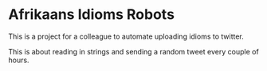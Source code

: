 # Afrikaans Idioms Robots
This is a project for a colleague to automate uploading idioms to twitter.

This is about reading in strings and sending a random tweet every couple of hours.
